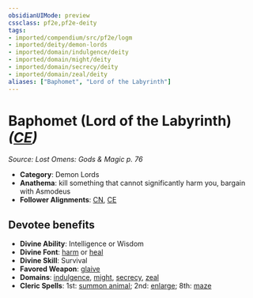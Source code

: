 ```yaml
---
obsidianUIMode: preview
cssclass: pf2e,pf2e-deity
tags:
- imported/compendium/src/pf2e/logm
- imported/deity/demon-lords
- imported/domain/indulgence/deity
- imported/domain/might/deity
- imported/domain/secrecy/deity
- imported/domain/zeal/deity
aliases: ["Baphomet", "Lord of the Labyrinth"]
---
```

# Baphomet (Lord of the Labyrinth) *([CE](chaotic-evil-b1.md))*  
*Source: Lost Omens: Gods & Magic p. 76*  

- **Category**: Demon Lords
- **Anathema**: kill something that cannot significantly harm you, bargain with Asmodeus
- **Follower Alignments**: [CN](chaotic-neutral-b1.md), [CE](chaotic-evil-b1.md)

## Devotee benefits

- **Divine Ability**: Intelligence or Wisdom
- **Divine Font**: [harm](../../spells/harm.md) or [heal](../../spells/heal.md)
- **Divine Skill**: Survival
- **Favored Weapon**: [glaive](../../equipment/items/glaive.md)
- **Domains**: [indulgence](../domains.md#Indulgence), [might](../domains.md#Might), [secrecy](../domains.md#Secrecy), [zeal](../domains.md#Zeal)
- **Cleric Spells**: 1st: [summon animal](../../spells/summon-animal.md); 2nd: [enlarge](../../spells/enlarge.md); 8th: [maze](../../spells/maze.md)
